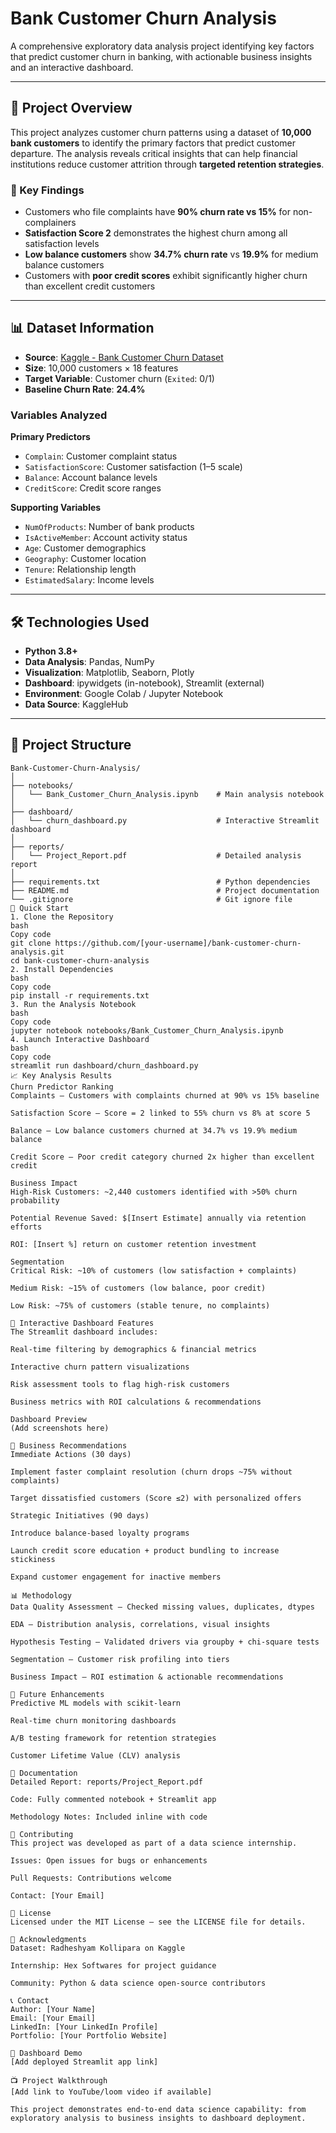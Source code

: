 # Bank Customer Churn Analysis

A comprehensive exploratory data analysis project identifying key factors that predict customer churn in banking, with actionable business insights and an interactive dashboard.

---

## 🎯 Project Overview

This project analyzes customer churn patterns using a dataset of **10,000 bank customers** to identify the primary factors that predict customer departure. The analysis reveals critical insights that can help financial institutions reduce customer attrition through **targeted retention strategies**.

### 🔑 Key Findings
- Customers who file complaints have **90% churn rate vs 15%** for non-complainers  
- **Satisfaction Score 2** demonstrates the highest churn among all satisfaction levels  
- **Low balance customers** show **34.7% churn rate** vs **19.9%** for medium balance customers  
- Customers with **poor credit scores** exhibit significantly higher churn than excellent credit customers  

---

## 📊 Dataset Information

- **Source**: [Kaggle - Bank Customer Churn Dataset](https://www.kaggle.com/datasets/radheshyamkollipara/bank-customer-churn)  
- **Size**: 10,000 customers × 18 features  
- **Target Variable**: Customer churn (`Exited`: 0/1)  
- **Baseline Churn Rate**: **24.4%**

### Variables Analyzed
**Primary Predictors**
- `Complain`: Customer complaint status  
- `SatisfactionScore`: Customer satisfaction (1–5 scale)  
- `Balance`: Account balance levels  
- `CreditScore`: Credit score ranges  

**Supporting Variables**
- `NumOfProducts`: Number of bank products  
- `IsActiveMember`: Account activity status  
- `Age`: Customer demographics  
- `Geography`: Customer location  
- `Tenure`: Relationship length  
- `EstimatedSalary`: Income levels  

---

## 🛠️ Technologies Used

- **Python 3.8+**
- **Data Analysis**: Pandas, NumPy  
- **Visualization**: Matplotlib, Seaborn, Plotly  
- **Dashboard**: ipywidgets (in-notebook), Streamlit (external)  
- **Environment**: Google Colab / Jupyter Notebook  
- **Data Source**: KaggleHub  

---

## 📁 Project Structure

```plaintext
Bank-Customer-Churn-Analysis/
│
├── notebooks/
│   └── Bank_Customer_Churn_Analysis.ipynb    # Main analysis notebook
│
├── dashboard/
│   └── churn_dashboard.py                    # Interactive Streamlit dashboard
│
├── reports/
│   └── Project_Report.pdf                    # Detailed analysis report
│
├── requirements.txt                          # Python dependencies
├── README.md                                 # Project documentation
└── .gitignore                                # Git ignore file
🚀 Quick Start
1. Clone the Repository
bash
Copy code
git clone https://github.com/[your-username]/bank-customer-churn-analysis.git
cd bank-customer-churn-analysis
2. Install Dependencies
bash
Copy code
pip install -r requirements.txt
3. Run the Analysis Notebook
bash
Copy code
jupyter notebook notebooks/Bank_Customer_Churn_Analysis.ipynb
4. Launch Interactive Dashboard
bash
Copy code
streamlit run dashboard/churn_dashboard.py
📈 Key Analysis Results
Churn Predictor Ranking
Complaints – Customers with complaints churned at 90% vs 15% baseline

Satisfaction Score – Score = 2 linked to 55% churn vs 8% at score 5

Balance – Low balance customers churned at 34.7% vs 19.9% medium balance

Credit Score – Poor credit category churned 2x higher than excellent credit

Business Impact
High-Risk Customers: ~2,440 customers identified with >50% churn probability

Potential Revenue Saved: $[Insert Estimate] annually via retention efforts

ROI: [Insert %] return on customer retention investment

Segmentation
Critical Risk: ~10% of customers (low satisfaction + complaints)

Medium Risk: ~15% of customers (low balance, poor credit)

Low Risk: ~75% of customers (stable tenure, no complaints)

🎨 Interactive Dashboard Features
The Streamlit dashboard includes:

Real-time filtering by demographics & financial metrics

Interactive churn pattern visualizations

Risk assessment tools to flag high-risk customers

Business metrics with ROI calculations & recommendations

Dashboard Preview
(Add screenshots here)

🎯 Business Recommendations
Immediate Actions (30 days)

Implement faster complaint resolution (churn drops ~75% without complaints)

Target dissatisfied customers (Score ≤2) with personalized offers

Strategic Initiatives (90 days)

Introduce balance-based loyalty programs

Launch credit score education + product bundling to increase stickiness

Expand customer engagement for inactive members

📊 Methodology
Data Quality Assessment – Checked missing values, duplicates, dtypes

EDA – Distribution analysis, correlations, visual insights

Hypothesis Testing – Validated drivers via groupby + chi-square tests

Segmentation – Customer risk profiling into tiers

Business Impact – ROI estimation & actionable recommendations

🔮 Future Enhancements
Predictive ML models with scikit-learn

Real-time churn monitoring dashboards

A/B testing framework for retention strategies

Customer Lifetime Value (CLV) analysis

📝 Documentation
Detailed Report: reports/Project_Report.pdf

Code: Fully commented notebook + Streamlit app

Methodology Notes: Included inline with code

🤝 Contributing
This project was developed as part of a data science internship.

Issues: Open issues for bugs or enhancements

Pull Requests: Contributions welcome

Contact: [Your Email]

📄 License
Licensed under the MIT License – see the LICENSE file for details.

🙏 Acknowledgments
Dataset: Radheshyam Kollipara on Kaggle

Internship: Hex Softwares for project guidance

Community: Python & data science open-source contributors

📞 Contact
Author: [Your Name]
Email: [Your Email]
LinkedIn: [Your LinkedIn Profile]
Portfolio: [Your Portfolio Website]

🎨 Dashboard Demo
[Add deployed Streamlit app link]

📺 Project Walkthrough
[Add link to YouTube/loom video if available]

This project demonstrates end-to-end data science capability: from exploratory analysis to business insights to dashboard deployment.
